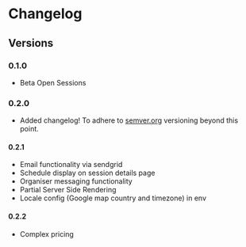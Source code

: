 # Changelog

## Versions

### 0.1.0

- Beta Open Sessions

### 0.2.0

- Added changelog! To adhere to [semver.org](http://semver.org/) versioning beyond this point.

#### 0.2.1
- Email functionality via sendgrid
- Schedule display on session details page
- Organiser messaging functionality
- Partial Server Side Rendering
- Locale config (Google map country and timezone) in env

#### 0.2.2
- Complex pricing